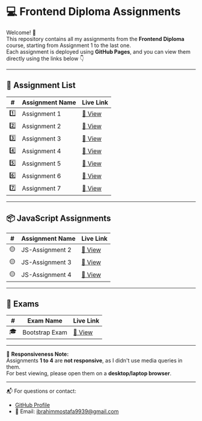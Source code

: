 # 💻 Frontend Diploma Assignments

Welcome! 👋  
This repository contains all my assignments from the **Frontend Diploma** course, starting from Assignment 1 to the last one.  
Each assignment is deployed using **GitHub Pages**, and you can view them directly using the links below 👇

---

## 🚀 Assignment List

| #   | Assignment Name     | Live Link |
|-----|---------------------|-----------|
| 1️⃣ | Assignment 1        | [🔗 View](https://ebrahimmostafa133.github.io/Frontend-Diploma/Assignment1/) |
| 2️⃣ | Assignment 2        | [🔗 View](https://ebrahimmostafa133.github.io/Frontend-Diploma/Assignment2/) |
| 3️⃣ | Assignment 3        | [🔗 View](https://ebrahimmostafa133.github.io/Frontend-Diploma/Assignment3/) |
| 4️⃣ | Assignment 4        | [🔗 View](https://ebrahimmostafa133.github.io/Frontend-Diploma/Assignment4/) |
| 5️⃣ | Assignment 5        | [🔗 View](https://ebrahimmostafa133.github.io/Frontend-Diploma/Assignment5/) |
| 6️⃣ | Assignment 6        | [🔗 View](https://ebrahimmostafa133.github.io/Frontend-Diploma/Assignment6/) |
| 7️⃣ | Assignment 7        | [🔗 View](https://ebrahimmostafa133.github.io/Frontend-Diploma/Assignment7/) |

---

## 📦 JavaScript Assignments

| #   | Assignment Name     | Live Link |
|-----|---------------------|-----------|
| 🟡  | JS-Assignment 2      | [🔗 View](https://ebrahimmostafa133.github.io/Frontend-Diploma/JS-Assignment2/) |
| 🟡  | JS-Assignment 3      | [🔗 View](https://ebrahimmostafa133.github.io/Frontend-Diploma/JS-Assignment3/) |
| 🟡  | JS-Assignment 4      | [🔗 View](https://ebrahimmostafa133.github.io/Frontend-Diploma/JS-Assignment4/) |

---

## 📝 Exams

| #   | Exam Name           | Live Link |
|-----|---------------------|-----------|
| 🎓 | Bootstrap Exam      | [🔗 View](https://ebrahimmostafa133.github.io/Frontend-Diploma/Exams/Bootstrape%20Exam/) |

---

📱 **Responsiveness Note:**  
Assignments **1 to 4** are **not responsive**, as I didn't use media queries in them.  
For best viewing, please open them on a **desktop/laptop browser**.

---

📬 For questions or contact:  
- [GitHub Profile](https://github.com/ebrahimmostafa133)  
- 📧 Email: ibrahimmostafa9939@gmail.com
